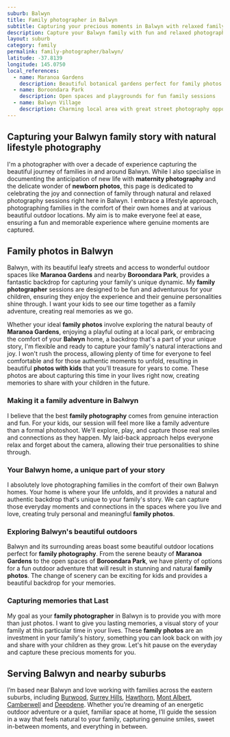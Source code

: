 ```yaml
---
suburb: Balwyn
title: Family photographer in Balwyn
subtitle: Capturing your precious moments in Balwyn with relaxed family photos
description: Capture your Balwyn family with fun and relaxed photography. Family sessions are available in your home or at scenic Melbourne locations.
layout: suburb
category: family
permalink: family-photographer/balwyn/
latitude: -37.8139
longitude: 145.0750
local_references:
  - name: Maranoa Gardens
    description: Beautiful botanical gardens perfect for family photos
  - name: Boroondara Park
    description: Open spaces and playgrounds for fun family sessions
  - name: Balwyn Village
    description: Charming local area with great street photography opportunities
---
```


## Capturing your Balwyn family story with natural lifestyle photography

I'm a photographer with over a decade of experience capturing the beautiful journey of families in and around Balwyn. While I also specialise in documenting the anticipation of new life with **maternity photography** and the delicate wonder of **newborn photos**, this page is dedicated to celebrating the joy and connection of family through natural and relaxed photography sessions right here in Balwyn. I embrace a lifestyle approach, photographing families in the comfort of their own homes and at various beautiful outdoor locations. My aim is to make everyone feel at ease, ensuring a fun and memorable experience where genuine moments are captured.

## Family photos in Balwyn

Balwyn, with its beautiful leafy streets and access to wonderful outdoor spaces like **Maranoa Gardens** and nearby **Boroondara Park**, provides a fantastic backdrop for capturing your family's unique dynamic. My **family photographer** sessions are designed to be fun and adventurous for your children, ensuring they enjoy the experience and their genuine personalities shine through. I want your kids to see our time together as a family adventure, creating real memories as we go.

Whether your ideal **family photos** involve exploring the natural beauty of **Maranoa Gardens**, enjoying a playful outing at a local park, or embracing the comfort of your **Balwyn** home, a backdrop that's a part of your unique story, I'm flexible and ready to capture your family's natural interactions and joy. I won't rush the process, allowing plenty of time for everyone to feel comfortable and for those authentic moments to unfold, resulting in beautiful **photos with kids** that you'll treasure for years to come. These photos are about capturing this time in your lives right now, creating memories to share with your children in the future.

### Making it a family adventure in Balwyn

I believe that the best **family photography** comes from genuine interaction and fun. For your kids, our session will feel more like a family adventure than a formal photoshoot. We'll explore, play, and capture those real smiles and connections as they happen. My laid-back approach helps everyone relax and forget about the camera, allowing their true personalities to shine through.

### Your Balwyn home, a unique part of your story

I absolutely love photographing families in the comfort of their own Balwyn homes. Your home is where your life unfolds, and it provides a natural and authentic backdrop that's unique to your family's story. We can capture those everyday moments and connections in the spaces where you live and love, creating truly personal and meaningful **family photos**.

### Exploring Balwyn's beautiful outdoors

Balwyn and its surrounding areas boast some beautiful outdoor locations perfect for **family photography**. From the serene beauty of **Maranoa Gardens** to the open spaces of **Boroondara Park**, we have plenty of options for a fun outdoor adventure that will result in stunning and natural **family photos**. The change of scenery can be exciting for kids and provides a beautiful backdrop for your memories.

### Capturing memories that Last

My goal as your **family photographer** in Balwyn is to provide you with more than just photos. I want to give you lasting memories, a visual story of your family at this particular time in your lives. These **family photos** are an investment in your family's history, something you can look back on with joy and share with your children as they grow. Let's hit pause on the everyday and capture these precious moments for you.

## Serving Balwyn and nearby suburbs

I’m based near Balwyn and love working with families across the eastern suburbs, including [Burwood](/family-photos/burwood/), [Surrey Hills](/family-photos/Surrey-hills/), [Hawthorn](/family-photos/hawthorn/), [Mont Albert](/family-photos/mont-albert/), [Camberwell](/family-photos/camberwell/) and [Deepdene](/family-photos/deepdene/). Whether you’re dreaming of an energetic outdoor adventure or a quiet, familiar space at home, I’ll guide the session in a way that feels natural to your family, capturing genuine smiles, sweet in-between moments, and everything in between.

